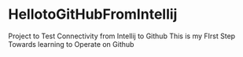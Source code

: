 # HellotoGitHubFromIntellij
Project to Test Connectivity from Intellij to Github
This is my FIrst Step Towards learning to Operate on Github
